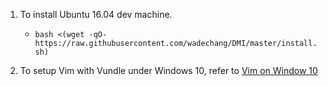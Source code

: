 1. To install Ubuntu 16.04 dev machine.
   * `bash <(wget -qO- https://raw.githubusercontent.com/wadechang/DMI/master/install.sh)`

2. To setup Vim with Vundle under Windows 10, refer to [Vim on Window 10](https://github.com/wadechang/DMI/blob/master/win10_vim_vundle.md)
